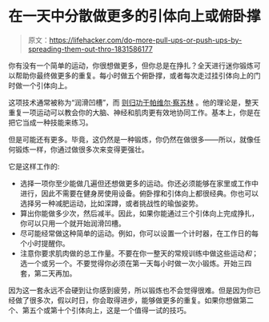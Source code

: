 # 在一天中分散做更多的引体向上或俯卧撑

> 原文：<https://lifehacker.com/do-more-pull-ups-or-push-ups-by-spreading-them-out-thro-1831586177>

你有没有一个简单的运动，你很想做更多，但你总是在挣扎？全天进行迷你锻炼可以帮助你最终做更多的重复。每小时做五个俯卧撑，或者每次走过挂引体向上的门时做一个引体向上。



这项技术通常被称为“润滑凹槽”，而 [则归功于帕维尔·察苏林](https://breakingmuscle.com/fitness/greasing-the-groove-how-to-make-it-work-for-you) 。他的理论是，整天重复一项运动可以教会你的大脑、神经和肌肉更有效地协同工作。基本上，你是在把它当成一种技能来练习。

但是可能还有更多。毕竟，这仍然是一种锻炼，你仍然在做很多——所以，就像任何锻炼一样，你通过做很多次来变得更强壮。

它是这样工作的:

*   选择一项你至少能做几遍但还想做更多的运动。你还必须能够在家里或工作中进行，因此不需要在健身房使用设备。俯卧撑和引体向上都很经典。你也可以选择另一种减肥运动，比如深蹲，或者挑战性的瑜伽姿势。
*   算出你能做多少次，然后减半。因此，如果你能通过三个引体向上完成挣扎，你可以只用一个就开始润滑凹槽。
*   尽可能经常做这种简单的运动。例如，你可以设置一个计时器，在工作日的每个小时提醒你。
*   注意你要求肌肉做的总工作量。不要在你一整天的常规训练中做这些运动*和*；选一个或另一个。不要觉得你必须在第一天每小时做一次小锻炼。开始三四套，第二天再加。

因为这一套永远不会硬到让你感到疲劳，所以锻炼也不会觉得很难。但是因为你已经做了很多次，假以时日，你会取得进步，能够做更多的重复。如果你想做第二个、第五个或第十个引体向上，这是一个值得一试的技巧。